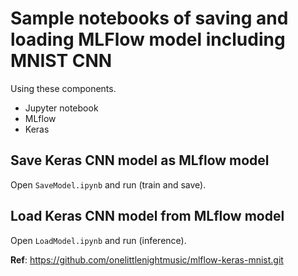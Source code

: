 # Sample notebooks of saving and loading MLFlow model including MNIST CNN

Using these components.

- Jupyter notebook
- MLflow
- Keras

## Save Keras CNN model as MLflow model

Open `SaveModel.ipynb` and run (train and save).

## Load Keras CNN model from MLflow model

Open `LoadModel.ipynb` and run (inference).

**Ref**: https://github.com/onelittlenightmusic/mlflow-keras-mnist.git
